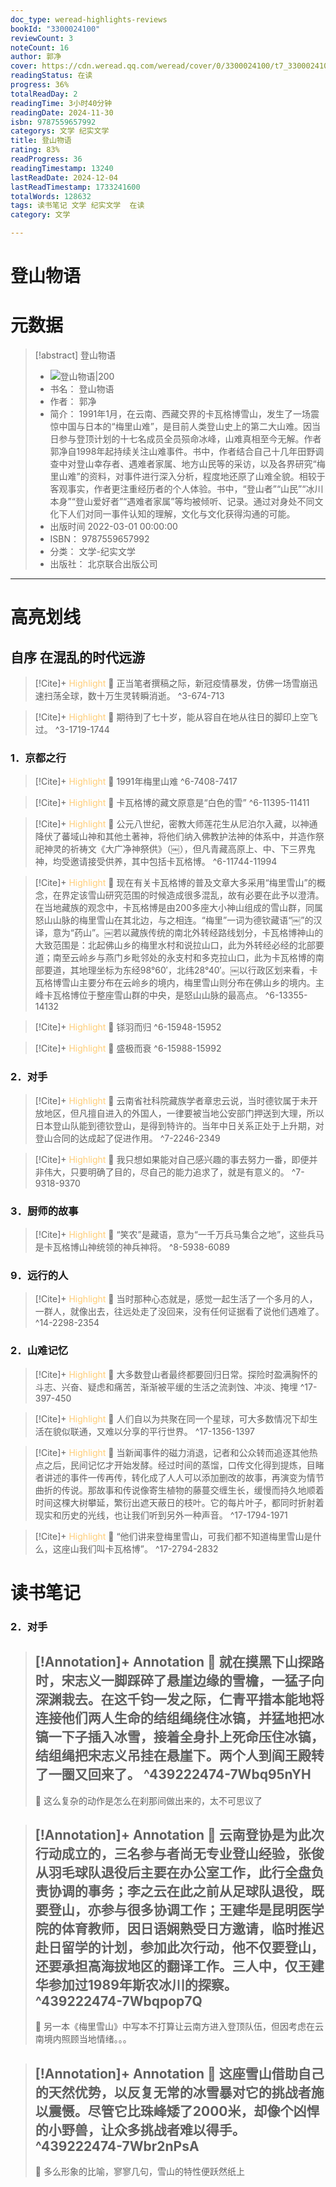 ```yaml
---
doc_type: weread-highlights-reviews
bookId: "3300024100"
reviewCount: 3
noteCount: 16
author: 郭净
cover: https://cdn.weread.qq.com/weread/cover/0/3300024100/t7_3300024100.jpg
readingStatus: 在读
progress: 36%
totalReadDay: 2
readingTime: 3小时40分钟
readingDate: 2024-11-30
isbn: 9787559657992
categorys: 文学 纪实文学
title: 登山物语
rating: 83%
readProgress: 36
readingTimestamp: 13240
lastReadDate: 2024-12-04
lastReadTimestamp: 1733241600
totalWords: 128632
tags: 读书笔记 文学 纪实文学  在读
category: 文学

---
```


# 登山物语

# 元数据
> [!abstract] 登山物语
> - ![ 登山物语|200](https://cdn.weread.qq.com/weread/cover/0/3300024100/t7_3300024100.jpg)
> - 书名： 登山物语
> - 作者： 郭净
> - 简介： 1991年1月，在云南、西藏交界的卡瓦格博雪山，发生了一场震惊中国与日本的“梅里山难”，是目前人类登山史上的第二大山难。因当日参与登顶计划的十七名成员全员殒命冰峰，山难真相至今无解。作者郭净自1998年起持续关注山难事件。书中，作者结合自己十几年田野调查中对登山幸存者、遇难者家属、地方山民等的采访，以及各界研究“梅里山难”的资料，对事件进行深入分析，程度地还原了山难全貌。相较于客观事实，作者更注重经历者的个人体验。书中，“登山者”“山民”“冰川本身”“登山爱好者”“遇难者家属”等均被倾听、记录。通过对身处不同文化下人们对同一事件认知的理解，文化与文化获得沟通的可能。
> - 出版时间 2022-03-01 00:00:00
> - ISBN： 9787559657992
> - 分类： 文学-纪实文学
> - 出版社： 北京联合出版公司



---

# 高亮划线

## 自序 在混乱的时代远游

> [!Cite]+ <span style="color: #ffce78;">Highlight</span>
> 📌 正当笔者撰稿之际，新冠疫情暴发，仿佛一场雪崩迅速扫荡全球，数十万生灵转瞬消逝。
> ^3-674-713

> [!Cite]+ <span style="color: #ffce78;">Highlight</span>
> 📌 期待到了七十岁，能从容自在地从往日的脚印上空飞过。
> ^3-1719-1744
### 1．京都之行

> [!Cite]+ <span style="color: #ffce78;">Highlight</span>
> 📌 1991年梅里山难
> ^6-7408-7417

> [!Cite]+ <span style="color: #ffce78;">Highlight</span>
> 📌 卡瓦格博的藏文原意是“白色的雪”
> ^6-11395-11411

> [!Cite]+ <span style="color: #ffce78;">Highlight</span>
> 📌 公元八世纪，密教大师莲花生从尼泊尔入藏，以神通降伏了蕃域山神和其他土著神，将他们纳入佛教护法神的体系中，并造作祭祀神灵的祈祷文《大广净神祭供》（￼），但凡青藏高原上、中、下三界鬼神，均受邀请接受供养，其中包括卡瓦格博。
> ^6-11744-11994

> [!Cite]+ <span style="color: #ffce78;">Highlight</span>
> 📌 现在有关卡瓦格博的普及文章大多采用“梅里雪山”的概念，在界定该雪山研究范围的时候造成很多混乱，故有必要在此予以澄清。在当地藏族的观念中，卡瓦格博是由200多座大小神山组成的雪山群，同属怒山山脉的梅里雪山在其北边，与之相连。“梅里”一词为德钦藏语“￼”的汉译，意为“药山”。￼若以藏族传统的南北外转经路线划分，卡瓦格博神山的大致范围是：北起佛山乡的梅里水村和说拉山口，此为外转经必经的北部要道；南至云岭乡与燕门乡毗邻处的永支村和多克拉山口，此为卡瓦格博的南部要道，其地理坐标为东经98°60′，北纬28°40′。￼以行政区划来看，卡瓦格博雪山主要分布在云岭乡的境内，梅里雪山则分布在佛山乡的境内。主峰卡瓦格博位于整座雪山群的中央，是怒山山脉的最高点。
> ^6-13355-14132

> [!Cite]+ <span style="color: #ffce78;">Highlight</span>
> 📌 铩羽而归
> ^6-15948-15952

> [!Cite]+ <span style="color: #ffce78;">Highlight</span>
> 📌 盛极而衰
> ^6-15988-15992
### 2．对手

> [!Cite]+ <span style="color: #ffce78;">Highlight</span>
> 📌 云南省社科院藏族学者章忠云说，当时德钦属于未开放地区，但凡擅自进入的外国人，一律要被当地公安部门押送到大理，所以日本登山队能到德钦登山，是得到特许的。当年中日关系正处于上升期，对登山合同的达成起了促进作用。
> ^7-2246-2349

> [!Cite]+ <span style="color: #ffce78;">Highlight</span>
> 📌 我只想如果能对自己感兴趣的事去努力一番，即便并非伟大，只要明确了目的，尽自己的能力追求了，就是有意义的。
> ^7-9318-9370
### 3．厨师的故事

> [!Cite]+ <span style="color: #ffce78;">Highlight</span>
> 📌 “笑农”是藏语，意为“一千万兵马集合之地”，这些兵马是卡瓦格博山神统领的神兵神将。
> ^8-5938-6089
### 9．远行的人

> [!Cite]+ <span style="color: #ffce78;">Highlight</span>
> 📌 当时那种心态就是，感觉一起生活了一个多月的人，一群人，就像出去，往远处走了没回来，没有任何证据看了说他们遇难了。
> ^14-2298-2354
### 2．山难记忆

> [!Cite]+ <span style="color: #ffce78;">Highlight</span>
> 📌 大多数登山者最终都要回归日常。探险时盈满胸怀的斗志、兴奋、疑虑和痛苦，渐渐被平缓的生活之流剥蚀、冲淡、掩埋
> ^17-397-450

> [!Cite]+ <span style="color: #ffce78;">Highlight</span>
> 📌 人们自以为共聚在同一个星球，可大多数情况下却生活在貌似联通，又难以分享的平行世界。
> ^17-1356-1397

> [!Cite]+ <span style="color: #ffce78;">Highlight</span>
> 📌 当新闻事件的磁力消退，记者和公众转而追逐其他热点之后，民间记忆才开始发酵。经过时间的蒸馏，口传文化得到提炼，目睹者讲述的事件一传再传，转化成了人人可以添加删改的故事，再演变为情节曲折的传说。那故事和传说像寄生植物的藤蔓交缠生长，缓慢而持久地顺着时间这棵大树攀延，繁衍出遮天蔽日的枝叶。它的每片叶子，都同时折射着现实和历史的光线，也让我们听到另外一种声音。
> ^17-1794-1971

> [!Cite]+ <span style="color: #ffce78;">Highlight</span>
> 📌 “他们讲来登梅里雪山，可我们都不知道梅里雪山是什么，这座山我们叫卡瓦格博”。
> ^17-2794-2832
# 读书笔记

### 2．对手

> [!Annotation]+ <span style="color: ;">Annotation</span>
> 📌 就在摸黑下山探路时，宋志义一脚踩碎了悬崖边缘的雪檐，一猛子向深渊栽去。在这千钧一发之际，仁青平措本能地将连接他们两人生命的结组绳绕住冰镐，并猛地把冰镐一下子插入冰雪，接着全身扑上死命压住冰镐，结组绳把宋志义吊挂在悬崖下。两个人到阎王殿转了一圈又回来了。 
> ^439222474-7Wbq95nYH
> ---
> 💭 这么复杂的动作是怎么在刹那间做出来的，太不可思议了

> [!Annotation]+ <span style="color: ;">Annotation</span>
> 📌 云南登协是为此次行动成立的，三名参与者尚无专业登山经验，张俊从羽毛球队退役后主要在办公室工作，此行全盘负责协调的事务；李之云在此之前从足球队退役，既要登山，亦参与很多协调工作；王建华是昆明医学院的体育教师，因日语娴熟受日方邀请，临时推迟赴日留学的计划，参加此次行动，他不仅要登山，还要承担高海拔地区的翻译工作。三人中，仅王建华参加过1989年斯农冰川的探察。 
> ^439222474-7Wbqpop7Q
> ---
> 💭 另一本《梅里雪山》中写本不打算让云南方进入登顶队伍，但因考虑在云南境内照顾当地情绪。。。

> [!Annotation]+ <span style="color: ;">Annotation</span>
> 📌 这座雪山借助自己的天然优势，以反复无常的冰雪暴对它的挑战者施以震慑。尽管它比珠峰矮了2000米，却像个凶悍的小野兽，让众多挑战者难以得手。 
> ^439222474-7Wbr2nPsA
> ---
> 💭 多么形象的比喻，寥寥几句，雪山的特性便跃然纸上
